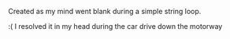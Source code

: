 Created as my mind went blank during a simple string loop.

:( I resolved it in my head during the car drive down the motorway
